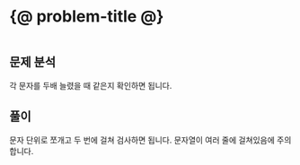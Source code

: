 # {@ problem-title @}

~~~problem-info-table
~~~

## 문제 분석

각 문자를 두배 늘렸을 때 같은지 확인하면 됩니다.

## 풀이

문자 단위로 쪼개고 두 번에 걸쳐 검사하면 됩니다.
문자열이 여러 줄에 걸쳐있음에 주의합니다.

